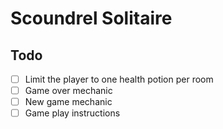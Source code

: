 # Scoundrel Solitaire

## Todo

- [ ] Limit the player to one health potion per room
- [ ] Game over mechanic
- [ ] New game mechanic
- [ ] Game play instructions
